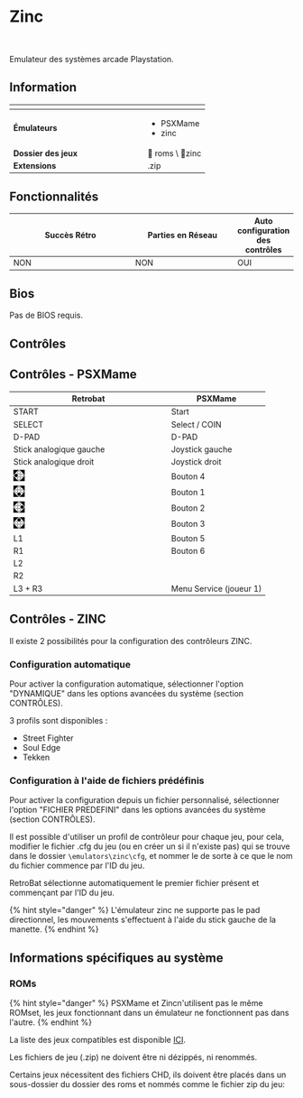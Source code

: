 # Zinc



<div align="left">

<figure><img src="https://github.com/fabricecaruso/es-theme-carbon/blob/master/art/logos/zinc.png?raw=true" alt=""><figcaption></figcaption></figure>

</div>

Emulateur des systèmes arcade Playstation.

## Information

<table data-header-hidden><thead><tr><th width="224"></th><th></th></tr></thead><tbody><tr><td><strong>Émulateurs</strong></td><td><ul><li>PSXMame</li><li>zinc</li></ul></td></tr><tr><td><strong>Dossier des jeux</strong></td><td><span data-gb-custom-inline data-tag="emoji" data-code="1f4c2">📂</span> roms \ <span data-gb-custom-inline data-tag="emoji" data-code="1f4c2">📂</span>zinc</td></tr><tr><td><strong>Extensions</strong></td><td>.zip</td></tr></tbody></table>

## Fonctionnalités

<table><thead><tr><th width="245">Succès Rétro</th><th width="200">Parties en Réseau</th><th>Auto configuration des contrôles</th></tr></thead><tbody><tr><td>NON</td><td>NON</td><td>OUI</td></tr></tbody></table>

## Bios

Pas de BIOS requis.

## Contrôles

## Contrôles - PSXMame

<table><thead><tr><th width="266">Retrobat</th><th>PSXMame</th></tr></thead><tbody><tr><td>START</td><td>Start</td></tr><tr><td>SELECT</td><td>Select / COIN</td></tr><tr><td>D-PAD</td><td>D-PAD</td></tr><tr><td>Stick analogique gauche</td><td>Joystick gauche</td></tr><tr><td>Stick analogique droit</td><td>Joystick droit</td></tr><tr><td><img src="../../../.gitbook/assets/image (32).png" alt=""></td><td>Bouton 4</td></tr><tr><td><img src="../../../.gitbook/assets/image (19).png" alt=""></td><td>Bouton 1</td></tr><tr><td><img src="../../../.gitbook/assets/image (6).png" alt=""></td><td>Bouton 2</td></tr><tr><td><img src="../../../.gitbook/assets/image (34).png" alt=""></td><td>Bouton 3</td></tr><tr><td>L1</td><td>Bouton 5</td></tr><tr><td>R1</td><td>Bouton 6</td></tr><tr><td>L2</td><td></td></tr><tr><td>R2</td><td></td></tr><tr><td>L3 + R3</td><td>Menu Service (joueur 1)</td></tr></tbody></table>

## Contrôles - ZINC

Il existe 2 possibilités pour la configuration des contrôleurs ZINC.

### Configuration automatique

Pour activer la configuration automatique, sélectionner l'option "DYNAMIQUE" dans les options avancées du système (section CONTRÔLES).

3 profils sont disponibles :

* Street Fighter
* Soul Edge
* Tekken

### Configuration à l'aide de fichiers prédéfinis

Pour activer la configuration depuis un fichier personnalisé, sélectionner l'option "FICHIER PREDEFINI" dans les options avancées du système (section CONTRÔLES).

Il est possible d'utiliser un profil de contrôleur pour chaque jeu, pour cela, modifier le fichier .cfg du jeu (ou en créer un si il n'existe pas) qui se trouve dans le dossier `\emulators\zinc\cfg`, et nommer le de sorte à ce que le nom du fichier commence par l'ID du jeu.

RetroBat sélectionne automatiquement le premier fichier présent et commençant par l'ID du jeu.



{% hint style="danger" %}
L'émulateur zinc ne supporte pas le pad directionnel, les mouvements s'effectuent à l'aide du stick gauche de la manette.
{% endhint %}

## Informations spécifiques au système

### ROMs

{% hint style="danger" %}
PSXMame et Zincn'utilisent pas le même ROMset, les jeux fonctionnant dans un émulateur ne fonctionnent pas dans l'autre.
{% endhint %}

La liste des jeux compatibles est disponible [ICI](https://emulation.gametechwiki.com/index.php/ZiNc).

Les fichiers de jeu (.zip) ne doivent être ni dézippés, ni renommés.

Certains jeux nécessitent des fichiers CHD, ils doivent être placés dans un sous-dossier du dossier des roms et nommés comme le fichier zip du jeu:

<div align="left">

<figure><img src="https://i.imgur.com/w68hUHc.png" alt=""><figcaption></figcaption></figure>

</div>
